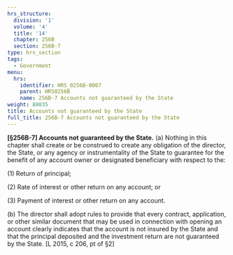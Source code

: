 ```yaml
---
hrs_structure:
  division: '1'
  volume: '4'
  title: '14'
  chapter: 256B
  section: 256B-7
type: hrs_section
tags:
  - Government
menu:
  hrs:
    identifier: HRS_0256B-0007
    parent: HRS0256B
    name: 256B-7 Accounts not guaranteed by the State
weight: 88035
title: Accounts not guaranteed by the State
full_title: 256B-7 Accounts not guaranteed by the State
---
```

**[§256B-7] Accounts not guaranteed by the State.** (a) Nothing in this chapter shall create or be construed to create any obligation of the director, the State, or any agency or instrumentality of the State to guarantee for the benefit of any account owner or designated beneficiary with respect to the:

(1) Return of principal;

(2) Rate of interest or other return on any account; or

(3) Payment of interest or other return on any account.

(b) The director shall adopt rules to provide that every contract, application, or other similar document that may be used in connection with opening an account clearly indicates that the account is not insured by the State and that the principal deposited and the investment return are not guaranteed by the State. [L 2015, c 206, pt of §2]